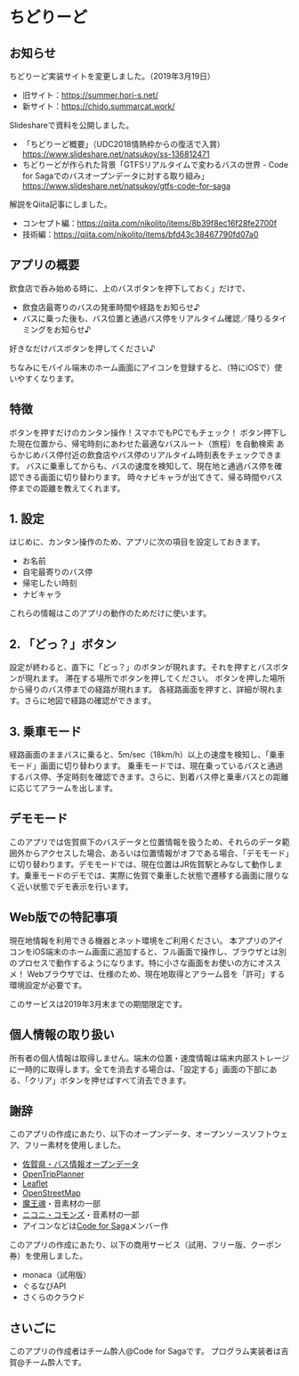 # ちどりーど

## お知らせ
ちどりーど実装サイトを変更しました。（2019年3月19日）
- 旧サイト：https://summer.hori-s.net/
- 新サイト：https://chido.summarcat.work/

Slideshareで資料を公開しました。
- 「ちどりーど概要」（UDC2018情熱枠からの復活で入賞）https://www.slideshare.net/natsukoy/ss-136812471
- ちどりーどが作られた背景「GTFSリアルタイムで変わるバスの世界 - Code for Sagaでのバスオープンデータに対する取り組み」https://www.slideshare.net/natsukoy/gtfs-code-for-saga

解説をQiita記事にしました。

- コンセプト編：https://qiita.com/nikolito/items/8b39f8ec16f28fe2700f
- 技術編：https://qiita.com/nikolito/items/bfd43c38467790fd07a0

## アプリの概要

飲食店で呑み始める時に、上のバスボタンを押下しておく」だけで、
- 飲食店最寄りのバスの発車時間や経路をお知らせ♪
- バスに乗った後も、バス位置と通過バス停をリアルタイム確認／降りるタイミングをお知らせ♪

好きなだけバスボタンを押してください♪

ちなみにモバイル端末のホーム画面にアイコンを登録すると、（特にiOSで）使いやすくなります。

## 特徴

ボタンを押すだけのカンタン操作！スマホでもPCでもチェック！
ボタン押下した現在位置から、帰宅時刻にあわせた最適なバスルート（旅程）を自動検索
あらかじめバス停付近の飲食店やバス停のリアルタイム時刻表をチェックできます。
バスに乗車してからも、バスの速度を検知して、現在地と通過バス停を確認できる画面に切り替わります。
時々ナビキャラが出てきて、帰る時間やバス停までの距離を教えてくれます。

## 1. 設定

はじめに、カンタン操作のため、アプリに次の項目を設定しておきます。

- お名前
- 自宅最寄りのバス停
- 帰宅したい時刻
- ナビキャラ

これらの情報はこのアプリの動作のためだけに使います。

## 2. 「どっ？」ボタン

設定が終わると、直下に「どっ？」のボタンが現れます。それを押すとバスボタンが現れます。
滞在する場所でボタンを押してください。
ボタンを押した場所から帰りのバス停までの経路が現れます。
各経路画面を押すと、詳細が現れます。さらに地図で経路の確認ができます。

## 3. 乗車モード

経路画面のままバスに乗ると、5m/sec（18km/h）以上の速度を検知し、「乗車モード」画面に切り替わります。
乗車モードでは、現在乗っているバスと通過するバス停、予定時刻を確認できます。さらに、到着バス停と乗車バスとの距離に応じてアラームを出します。

## デモモード

このアプリでは佐賀県下のバスデータと位置情報を扱うため、それらのデータ範囲外からアクセスした場合、あるいは位置情報がオフである場合、「デモモード」に切り替わります。デモモードでは、現在位置はJR佐賀駅とみなして動作します。乗車モードのデモでは、実際に佐賀で乗車した状態で遷移する画面に限りなく近い状態でデモ表示を行います。

## Web版での特記事項

現在地情報を利用できる機器とネット環境をご利用ください。
本アプリのアイコンをiOS端末のホーム画面に追加すると、フル画面で操作し、ブラウザとは別のプロセスで動作するようになります。特に小さな画面をお使いの方にオススメ！
Webブラウザでは、仕様のため、現在地取得とアラーム音を「許可」する環境設定が必要です。

このサービスは2019年3月末までの期間限定です。

## 個人情報の取り扱い

所有者の個人情報は取得しません。端末の位置・速度情報は端末内部ストレージに一時的に取得します。全てを消去する場合は、「設定する」画面の下部にある、「クリア」ボタンを押せばすべて消去できます。

## 謝辞

このアプリの作成にあたり、以下のオープンデータ、オープンソースソフトウェア、フリー素材を使用しました。

- [佐賀県・バス情報オープンデータ](http://opendata.sagabus.info/)
- [OpenTripPlanner](http://www.opentripplanner.org/)
- [Leaflet](https://leafletjs.com/)
- [OpenStreetMap](https://www.openstreetmap.org/)
- [魔王魂](https://maoudamashii.jokersounds.com/)・音素材の一部
- [ニコニ・コモンズ](https://commons.nicovideo.jp/)・音素材の一部
- アイコンなどは[Code for Saga](https://code4saga.org/)メンバー作

このアプリの作成にあたり、以下の商用サービス（試用、フリー版、クーポン券）を使用しました。

- monaca（試用版）
- ぐるなびAPI
- さくらのクラウド

## さいごに

このアプリの作成者はチーム酔人@Code for Sagaです。
プログラム実装者は吉賀@チーム酔人です。

